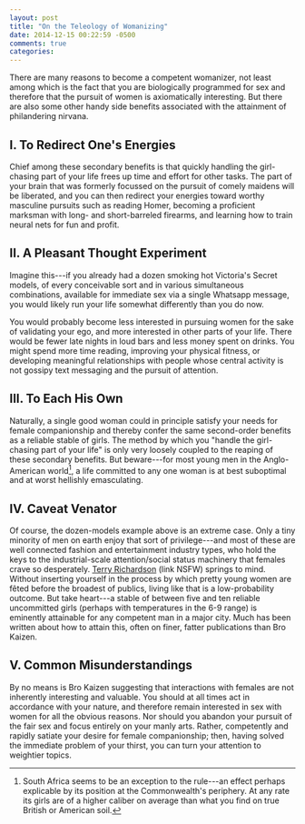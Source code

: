 ```yaml
---
layout: post
title: "On the Teleology of Womanizing"
date: 2014-12-15 00:22:59 -0500
comments: true
categories: 
---
```


There are many reasons to become a competent womanizer, not least among which is the fact that you are biologically programmed for sex and therefore that the pursuit of women is axiomatically interesting. But there are also some other handy side benefits associated with the attainment of philandering nirvana.

<!--more-->

## I. To Redirect One's Energies
Chief among these secondary benefits is that quickly handling the girl-chasing part of your life frees up time and effort for other tasks. The part of your brain that was formerly focussed on the pursuit of comely maidens will be liberated, and you can then redirect your energies toward worthy masculine pursuits such as reading Homer, becoming a proficient marksman with long- and short-barreled firearms, and learning how to train neural nets for fun and profit.

## II. A Pleasant Thought Experiment
Imagine this---if you already had a dozen smoking hot Victoria's Secret models, of every conceivable sort and in various simultaneous combinations, available for immediate sex via a single Whatsapp message, you would likely run your life somewhat differently than you do now. 

You would probably become less interested in pursuing women for the sake of validating your ego, and more interested in other parts of your life. There would be fewer late nights in loud bars and less money spent on drinks. You might spend more time reading, improving your physical fitness, or developing meaningful relationships with people whose central activity is not gossipy text messaging and the pursuit of attention. 

## III. To Each His Own
Naturally, a single good woman could in principle satisfy your needs for female companionship and thereby confer the same second-order benefits as a reliable stable of girls. The method by which you "handle the girl-chasing part of your life" is only very loosely coupled to the reaping of these secondary benefits. But beware---for most young men in the Anglo-American world[^1], a life committed to any one woman is at best suboptimal and at worst hellishly emasculating. 

## IV. Caveat Venator
Of course, the dozen-models example above is an extreme case. Only a tiny minority of men on earth enjoy that sort of privilege---and most of these are well connected fashion and entertainment industry types, who hold the keys to the industrial-scale attention/social status machinery that females crave so desperately. [Terry Richardson](http://www.highsnobiety.com/2010/01/28/pirelli-calendar-2010-a-full-look-nsfw/#slide-13) (link NSFW) springs to mind. Without inserting yourself in the process by which pretty young women are fêted before the broadest of publics, living like that is a low-probability outcome. But take heart---a stable of between five and ten reliable uncommitted girls (perhaps with temperatures in the 6-9 range) is eminently attainable for any competent man in a major city. Much has been written about how to attain this, often on finer, fatter publications than Bro Kaizen. 

## V. Common Misunderstandings
By no means is Bro Kaizen suggesting that interactions with females are not inherently interesting and valuable. You should at all times act in accordance with your nature, and therefore remain interested in sex with women for all the obvious reasons. Nor should you abandon your pursuit of the fair sex and focus entirely on your manly arts. Rather, competently and rapidly satiate your desire for female companionship; then, having solved the immediate problem of your thirst, you can turn your attention to weightier topics. 

[^1]: South Africa seems to be an exception to the rule---an effect perhaps explicable by its position at the Commonwealth's periphery. At any rate its girls are of a higher caliber on average than what you find on true British or American soil.